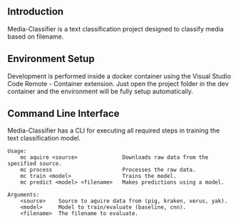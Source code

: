 ## Introduction
Media-Classifier is a text classification project designed to classify media based on filename.

## Environment Setup
Development is performed inside a docker container using the Visual Studio Code Remote - Container extension.  Just open the project folder in the dev container and the environment will be fully setup automatically.

## Command Line Interface
Media-Classifier has a CLI for executing all required steps in training the text classification model.

```shell
Usage:
    mc aquire <source>              Downloads raw data from the specified source.
    mc process                      Processes the raw data.
    mc train <model>                Trains the model.
    mc predict <model> <filename>   Makes predictions using a model.

Arguments:
    <source>    Source to aquire data from (pig, kraken, xerus, yak).
    <model>     Model to train/evaluate (baseline, cnn).
    <filename>  The filename to evaluate.
```